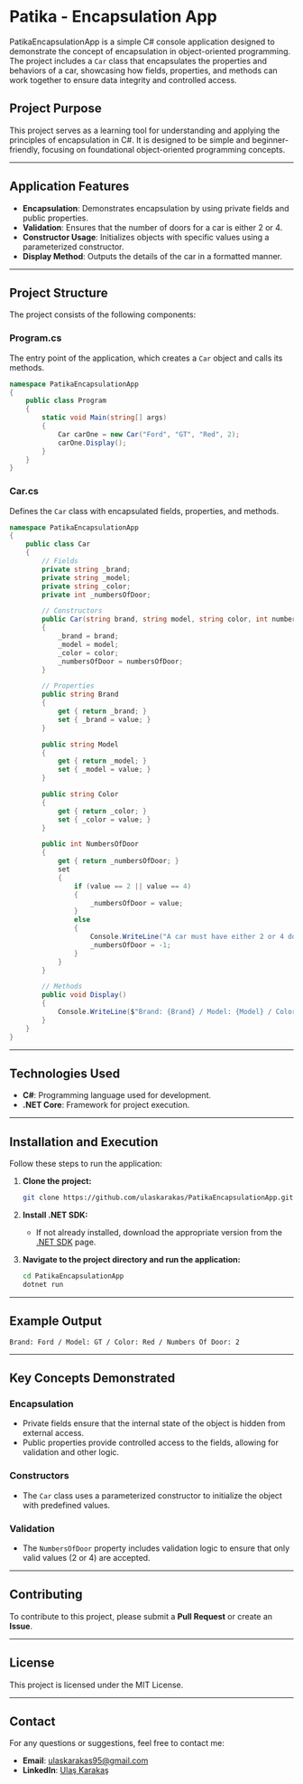 # Patika - Encapsulation App

PatikaEncapsulationApp is a simple C# console application designed to demonstrate the concept of encapsulation in object-oriented programming. The project includes a `Car` class that encapsulates the properties and behaviors of a car, showcasing how fields, properties, and methods can work together to ensure data integrity and controlled access. 

## Project Purpose

This project serves as a learning tool for understanding and applying the principles of encapsulation in C#. It is designed to be simple and beginner-friendly, focusing on foundational object-oriented programming concepts.

---

## Application Features

- **Encapsulation**: Demonstrates encapsulation by using private fields and public properties.
- **Validation**: Ensures that the number of doors for a car is either 2 or 4.
- **Constructor Usage**: Initializes objects with specific values using a parameterized constructor.
- **Display Method**: Outputs the details of the car in a formatted manner.

---

## Project Structure
The project consists of the following components:

### Program.cs
The entry point of the application, which creates a `Car` object and calls its methods.

```csharp
namespace PatikaEncapsulationApp
{
    public class Program
    {
        static void Main(string[] args)
        {
            Car carOne = new Car("Ford", "GT", "Red", 2);
            carOne.Display();
        }
    }
}
```

### Car.cs
Defines the `Car` class with encapsulated fields, properties, and methods.

```csharp
namespace PatikaEncapsulationApp
{
    public class Car
    {
        // Fields
        private string _brand;
        private string _model;
        private string _color;
        private int _numbersOfDoor;

        // Constructors
        public Car(string brand, string model, string color, int numbersOfDoor)
        {
            _brand = brand;
            _model = model;
            _color = color;
            _numbersOfDoor = numbersOfDoor;
        }

        // Properties
        public string Brand 
        { 
            get { return _brand; }
            set { _brand = value; }
        }

        public string Model
        {
            get { return _model; }
            set { _model = value; }
        }

        public string Color
        {
            get { return _color; }
            set { _color = value; }
        }

        public int NumbersOfDoor
        {
            get { return _numbersOfDoor; }
            set 
            {
                if (value == 2 || value == 4)
                {
                    _numbersOfDoor = value;
                }
                else
                {
                    Console.WriteLine("A car must have either 2 or 4 doors!");
                    _numbersOfDoor = -1;
                }
            }
        }

        // Methods
        public void Display()
        {
            Console.WriteLine($"Brand: {Brand} / Model: {Model} / Color: {Color} / Numbers Of Door: {NumbersOfDoor}");
        }
    }
}
```

---

## Technologies Used

- **C#**: Programming language used for development.
- **.NET Core**: Framework for project execution.

---

## Installation and Execution

Follow these steps to run the application:

1. **Clone the project:**
   ```bash
   git clone https://github.com/ulaskarakas/PatikaEncapsulationApp.git
   ```
2. **Install .NET SDK:**
   - If not already installed, download the appropriate version from the [.NET SDK](https://dotnet.microsoft.com/download) page.

3. **Navigate to the project directory and run the application:**
   ```bash
   cd PatikaEncapsulationApp
   dotnet run
   ```

---

## Example Output

```
Brand: Ford / Model: GT / Color: Red / Numbers Of Door: 2
```

---

## Key Concepts Demonstrated
### Encapsulation
- Private fields ensure that the internal state of the object is hidden from external access.
- Public properties provide controlled access to the fields, allowing for validation and other logic.

### Constructors
- The `Car` class uses a parameterized constructor to initialize the object with predefined values.

### Validation
- The `NumbersOfDoor` property includes validation logic to ensure that only valid values (2 or 4) are accepted.

---

## Contributing
To contribute to this project, please submit a **Pull Request** or create an **Issue**.

---

## License
This project is licensed under the MIT License.

---

## Contact
For any questions or suggestions, feel free to contact me:
- **Email**: [ulaskarakas95@gmail.com](mailto:ulaskarakas95@gmail.com)
- **LinkedIn**: [Ulaş Karakaş](https://www.linkedin.com/in/ulas-karakas/)

